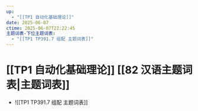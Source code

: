 ```yaml
---
up:
  - "[[TP1 自动化基础理论]]"
date: 2025-06-07
ctime: 2025-06-07T22:22:45
主题词表-下位主题词表:
  - "[[TP1 TP391.7 组配 主题词表]]"
---
```


# [[TP1 自动化基础理论]] [[82 汉语主题词表|主题词表]]

- ![[TP1 TP391.7 组配 主题词表]]
